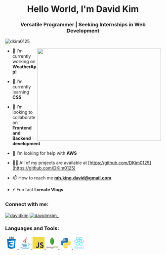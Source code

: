 <h1 align="center">Hello World, I'm David Kim</h1>
<h3 align="center">Versatile Programmer | Seeking Internships in Web Development</h3>

<p align="left"> <img src="https://komarev.com/ghpvc/?username=dkim0125&label=Profile%20views&color=0e75b6&style=flat" alt="dkim0125" /> </p>
<img align="right" width="400" height="300" src="https://github.com/user-attachments/assets/85a2b508-4991-46f3-98f9-670f7de15832">
<div align = "left">
  
- 🔭 I’m currently working on **WeatherApp!**

- 🌱 I’m currently learning **CSS**

- 👯 I’m looking to collaborate on **Frontend and Backend development**

- 🤝 I’m looking for help with **AWS**

- 👨‍💻 All of my projects are available at [https://github.com/DKim0125](https://github.com/DKim0125)

- 📫 How to reach me **mh.king.david@gmail.com**

- ⚡ Fun fact **I create Vlogs**
</div>


<h3 align="left">Connect with me:</h3>
<p align="left">
<a href="https://linkedin.com/in/davidKim0125" target="blank"><img align="center" src="https://raw.githubusercontent.com/rahuldkjain/github-profile-readme-generator/master/src/images/icons/Social/linked-in-alt.svg" alt="davidkim" height="30" width="40" /></a>
<a href="https://instagram.com/davidmkim_" target="blank"><img align="center" src="https://raw.githubusercontent.com/rahuldkjain/github-profile-readme-generator/master/src/images/icons/Social/instagram.svg" alt="davidmkim_" height="30" width="40" /></a>
</p>

<h3 align="left">Languages and Tools:</h3>
<p align="left"> <a href="https://www.w3schools.com/css/" target="_blank" rel="noreferrer"> <img src="https://raw.githubusercontent.com/devicons/devicon/master/icons/css3/css3-original-wordmark.svg" alt="css3" width="40" height="40"/> </a> <a href="https://www.java.com" target="_blank" rel="noreferrer"> <img src="https://raw.githubusercontent.com/devicons/devicon/master/icons/java/java-original.svg" alt="java" width="40" height="40"/> </a> <a href="https://developer.mozilla.org/en-US/docs/Web/JavaScript" target="_blank" rel="noreferrer"> <img src="https://raw.githubusercontent.com/devicons/devicon/master/icons/javascript/javascript-original.svg" alt="javascript" width="40" height="40"/> </a> <a href="https://www.mongodb.com/" target="_blank" rel="noreferrer"> <img src="https://raw.githubusercontent.com/devicons/devicon/master/icons/mongodb/mongodb-original-wordmark.svg" alt="mongodb" width="40" height="40"/> </a> <a href="https://www.python.org" target="_blank" rel="noreferrer"> <img src="https://raw.githubusercontent.com/devicons/devicon/master/icons/python/python-original.svg" alt="python" width="40" height="40"/> </a> <a href="https://reactjs.org/" target="_blank" rel="noreferrer"> <img src="https://raw.githubusercontent.com/devicons/devicon/master/icons/react/react-original-wordmark.svg" alt="react" width="40" height="40"/> </a> </p>
